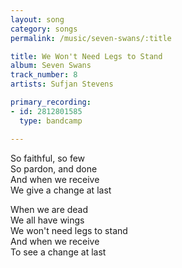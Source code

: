 ```yaml
---
layout: song
category: songs
permalink: /music/seven-swans/:title

title: We Won't Need Legs to Stand
album: Seven Swans
track_number: 8
artists: Sufjan Stevens

primary_recording: 
- id: 2812801585
  type: bandcamp

---
```


So faithful, so few <br>
So pardon, and done <br>
And when we receive <br>
We give a change at last

When we are dead <br>
We all have wings <br>
We won't need legs to stand <br>
And when we receive <br>
To see a change at last